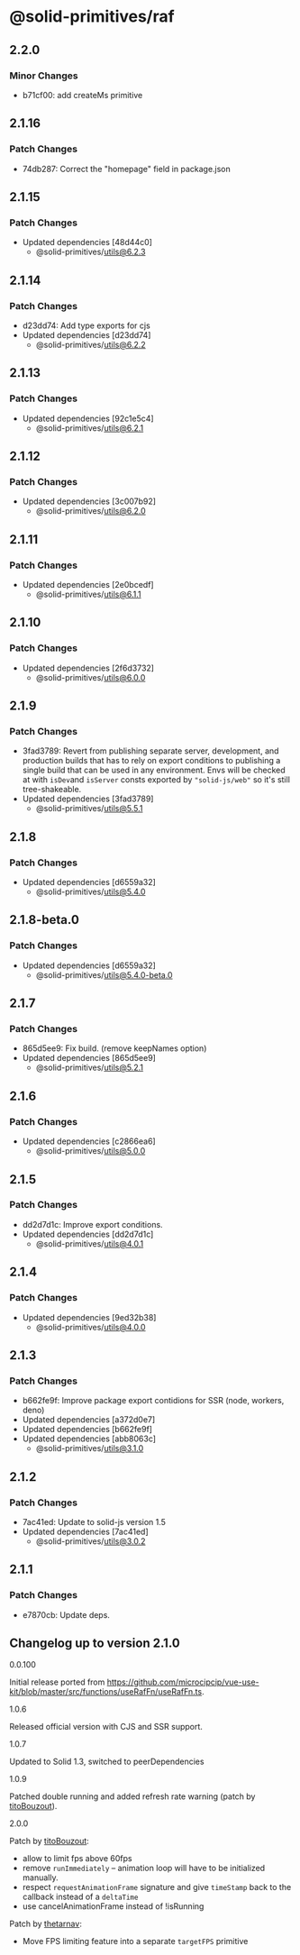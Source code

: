 # @solid-primitives/raf

## 2.2.0

### Minor Changes

- b71cf00: add createMs primitive

## 2.1.16

### Patch Changes

- 74db287: Correct the "homepage" field in package.json

## 2.1.15

### Patch Changes

- Updated dependencies [48d44c0]
  - @solid-primitives/utils@6.2.3

## 2.1.14

### Patch Changes

- d23dd74: Add type exports for cjs
- Updated dependencies [d23dd74]
  - @solid-primitives/utils@6.2.2

## 2.1.13

### Patch Changes

- Updated dependencies [92c1e5c4]
  - @solid-primitives/utils@6.2.1

## 2.1.12

### Patch Changes

- Updated dependencies [3c007b92]
  - @solid-primitives/utils@6.2.0

## 2.1.11

### Patch Changes

- Updated dependencies [2e0bcedf]
  - @solid-primitives/utils@6.1.1

## 2.1.10

### Patch Changes

- Updated dependencies [2f6d3732]
  - @solid-primitives/utils@6.0.0

## 2.1.9

### Patch Changes

- 3fad3789: Revert from publishing separate server, development, and production builds that has to rely on export conditions
  to publishing a single build that can be used in any environment.
  Envs will be checked at with `isDev`and `isServer` consts exported by `"solid-js/web"` so it's still tree-shakeable.
- Updated dependencies [3fad3789]
  - @solid-primitives/utils@5.5.1

## 2.1.8

### Patch Changes

- Updated dependencies [d6559a32]
  - @solid-primitives/utils@5.4.0

## 2.1.8-beta.0

### Patch Changes

- Updated dependencies [d6559a32]
  - @solid-primitives/utils@5.4.0-beta.0

## 2.1.7

### Patch Changes

- 865d5ee9: Fix build. (remove keepNames option)
- Updated dependencies [865d5ee9]
  - @solid-primitives/utils@5.2.1

## 2.1.6

### Patch Changes

- Updated dependencies [c2866ea6]
  - @solid-primitives/utils@5.0.0

## 2.1.5

### Patch Changes

- dd2d7d1c: Improve export conditions.
- Updated dependencies [dd2d7d1c]
  - @solid-primitives/utils@4.0.1

## 2.1.4

### Patch Changes

- Updated dependencies [9ed32b38]
  - @solid-primitives/utils@4.0.0

## 2.1.3

### Patch Changes

- b662fe9f: Improve package export contidions for SSR (node, workers, deno)
- Updated dependencies [a372d0e7]
- Updated dependencies [b662fe9f]
- Updated dependencies [abb8063c]
  - @solid-primitives/utils@3.1.0

## 2.1.2

### Patch Changes

- 7ac41ed: Update to solid-js version 1.5
- Updated dependencies [7ac41ed]
  - @solid-primitives/utils@3.0.2

## 2.1.1

### Patch Changes

- e7870cb: Update deps.

## Changelog up to version 2.1.0

0.0.100

Initial release ported from https://github.com/microcipcip/vue-use-kit/blob/master/src/functions/useRafFn/useRafFn.ts.

1.0.6

Released official version with CJS and SSR support.

1.0.7

Updated to Solid 1.3, switched to peerDependencies

1.0.9

Patched double running and added refresh rate warning (patch by [titoBouzout](https://www.github.com/titoBouzout)).

2.0.0

Patch by [titoBouzout](https://www.github.com/titoBouzout):

- allow to limit fps above 60fps
- remove `runImmediately` – animation loop will have to be initialized manually.
- respect `requestAnimationFrame` signature and give `timeStamp` back to the callback instead of a `deltaTime`
- use cancelAnimationFrame instead of !isRunning

Patch by [thetarnav](https://www.github.com/thetarnav):

- Move FPS limiting feature into a separate `targetFPS` primitive
